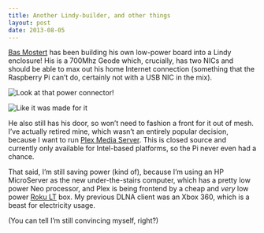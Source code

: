```yaml
---
title: Another Lindy-builder, and other things
layout: post
date: 2013-08-05
---
```

[Bas Mostert][1] has been building his own low-power board into a Lindy enclosure! His is a 700Mhz Geode which, crucially, has two NICs and should be able to max out his home Internet connection (something that the Raspberry Pi can&rsquo;t do, certainly not with a USB NIC in the mix).

![Look at that power connector!][2]

![Like it was made for it][3]

He also still has his door, so won&rsquo;t need to fashion a front for it out of mesh. I&rsquo;ve actually retired mine, which wasn&rsquo;t an entirely popular decision, because I want to run [Plex Media Server][5]. This is closed source and currently only available for Intel-based platforms, so the Pi never even had a chance.

That said, I&rsquo;m still saving power (kind of), because I&rsquo;m using an HP MicroServer as the new under-the-stairs computer, which has a pretty low power Neo processor, and Plex is being frontend by a cheap and _very_ low power [Roku LT][6] box. My previous DLNA client was an Xbox 360, which is a beast for electricity usage.

(You can tell I&rsquo;m still convincing myself, right?)

 [1]: https://twitter.com/balloz
 [2]: https://insm.cf/=/633622e5.png
 [3]: https://insm.cf/=/3ef46164.png
 [5]: http://www.plexapp.com/
 [6]: http://www.amazon.co.uk/gp/product/B006VTASUQ/ref=as_li_ss_tl?ie=UTF8&camp=1634&creative=19450&creativeASIN=B006VTASUQ&linkCode=as2&tag=virtuvitri-21



